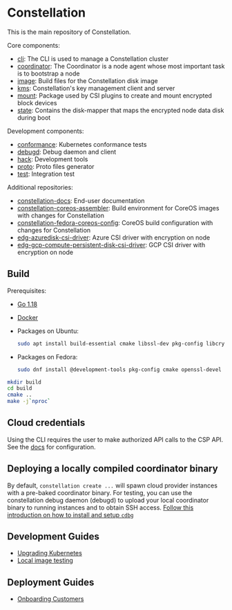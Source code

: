 # Constellation

This is the main repository of Constellation.

Core components:

* [cli](cli): The CLI is used to manage a Constellation cluster
* [coordinator](coordinator): The Coordinator is a node agent whose most important task is to bootstrap a node
* [image](image): Build files for the Constellation disk image
* [kms](kms): Constellation's key management client and server
* [mount](mount): Package used by CSI plugins to create and mount encrypted block devices
* [state](state): Contains the disk-mapper that maps the encrypted node data disk during boot

Development components:

* [conformance](conformance): Kubernetes conformance tests
* [debugd](debugd): Debug daemon and client
* [hack](hack): Development tools
* [proto](proto): Proto files generator
* [test](test): Integration test

Additional repositories:

* [constellation-docs](https://github.com/edgelesssys/constellation-docs): End-user documentation
* [constellation-coreos-assembler](https://github.com/edgelesssys/constellation-coreos-assembler): Build environment for CoreOS images with changes for Constellation
* [constellation-fedora-coreos-config](https://github.com/edgelesssys/constellation-fedora-coreos-config): CoreOS build configuration with changes for Constellation
* [edg-azuredisk-csi-driver](https://github.com/edgelesssys/edg-azuredisk-csi-driver): Azure CSI driver with encryption on node
* [edg-gcp-compute-persistent-disk-csi-driver](https://github.com/edgelesssys/edg-gcp-compute-persistent-disk-csi-driver): GCP CSI driver with encryption on node

## Build

Prerequisites:

* [Go 1.18](https://go.dev/doc/install)
* [Docker](https://docs.docker.com/engine/install/)
* Packages on Ubuntu:

  ```sh
  sudo apt install build-essential cmake libssl-dev pkg-config libcryptsetup12 libcryptsetup-dev
  ```

* Packages on Fedora:

  ```sh
  sudo dnf install @development-tools pkg-config cmake openssl-devel cryptsetup-libs cryptsetup-devel
  ```

```sh
mkdir build
cd build
cmake ..
make -j`nproc`
```

## Cloud credentials

Using the CLI requires the user to make authorized API calls to the CSP API. See the [docs](https://constellation-docs.edgeless.systems/6c320851-bdd2-41d5-bf10-e27427398692/#/getting-started/install?id=cloud-credentials) for configuration.

## Deploying a locally compiled coordinator binary

By default, `constellation create ...` will spawn cloud provider instances with a pre-baked coordinator binary.
For testing, you can use the constellation debug daemon (debugd) to upload your local coordinator binary to running instances and to obtain SSH access.
[Follow this introduction on how to install and setup `cdbg`](debugd/README.md)

## Development Guides

* [Upgrading Kubernetes](/docs/upgrade-kubernetes.md)
* [Local image testing](/docs/local-image-testing.md)

## Deployment Guides

* [Onboarding Customers](/docs/onboarding-customers.md)
